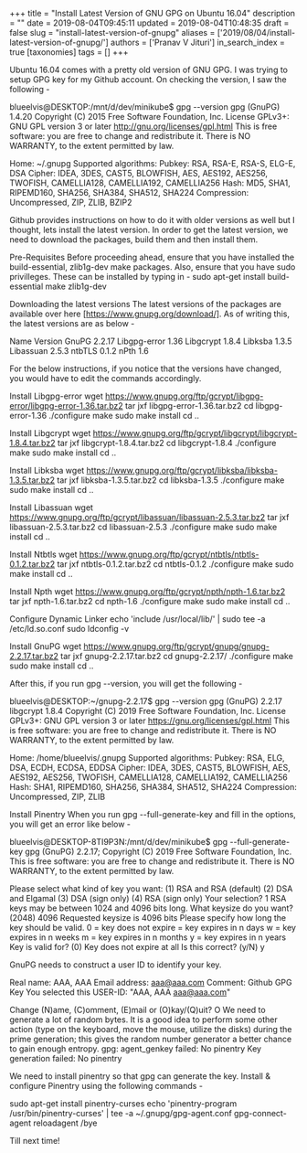 +++
title = "Install Latest Version of GNU GPG on Ubuntu 16.04"
description = ""
date = 2019-08-04T09:45:11
updated = 2019-08-04T10:48:35
draft = false
slug = "install-latest-version-of-gnupg"
aliases = ['2019/08/04/install-latest-version-of-gnupg/']
authors = ['Pranav V Jituri']
in_search_index = true
[taxonomies]
tags = []
+++


Ubuntu 16.04 comes with a pretty old version of GNU GPG. I was trying to setup
GPG key for my Github account. On checking the version, I saw the following -

blueelvis@DESKTOP:/mnt/d/dev/minikube$ gpg --version
gpg (GnuPG) 1.4.20
Copyright (C) 2015 Free Software Foundation, Inc.
License GPLv3+: GNU GPL version 3 or later <http://gnu.org/licenses/gpl.html>
This is free software: you are free to change and redistribute it.
There is NO WARRANTY, to the extent permitted by law.

Home: ~/.gnupg
Supported algorithms:
Pubkey: RSA, RSA-E, RSA-S, ELG-E, DSA
Cipher: IDEA, 3DES, CAST5, BLOWFISH, AES, AES192, AES256, TWOFISH,
        CAMELLIA128, CAMELLIA192, CAMELLIA256
Hash: MD5, SHA1, RIPEMD160, SHA256, SHA384, SHA512, SHA224
Compression: Uncompressed, ZIP, ZLIB, BZIP2


Github provides instructions on how to do it with older versions as well but I
thought, lets install the latest version. In order to get the latest version, we
need to download the packages, build them and then install them.

Pre-Requisites
Before proceeding ahead, ensure that you have installed the build-essential,
zlib1g-dev make packages. Also, ensure that you have sudo privilleges. These can
be installed by typing in -
sudo apt-get install build-essential make zlib1g-dev

Downloading the latest versions
The latest versions of the packages are available over here
[https://www.gnupg.org/download/]. As of writing this, the latest versions are
as below -

Name			Version
GnuPG			2.2.17
Libgpg-error            1.36
Libgcrypt		1.8.4
Libksba			1.3.5
Libassuan		2.5.3
ntbTLS			0.1.2
nPth			1.6


For the below instructions, if you notice that the versions have changed, you
would have to edit the commands accordingly.

Install Libgpg-error
wget https://www.gnupg.org/ftp/gcrypt/libgpg-error/libgpg-error-1.36.tar.bz2
tar jxf libgpg-error-1.36.tar.bz2
cd libgpg-error-1.36
./configure
make
sudo make install
cd ..


Install Libgcrypt
wget https://www.gnupg.org/ftp/gcrypt/libgcrypt/libgcrypt-1.8.4.tar.bz2
tar jxf libgcrypt-1.8.4.tar.bz2
cd libgcrypt-1.8.4
./configure
make
sudo make install
cd ..


Install Libksba
wget https://www.gnupg.org/ftp/gcrypt/libksba/libksba-1.3.5.tar.bz2
tar jxf libksba-1.3.5.tar.bz2
cd libksba-1.3.5
./configure
make
sudo make install
cd ..


Install Libassuan
wget https://www.gnupg.org/ftp/gcrypt/libassuan/libassuan-2.5.3.tar.bz2
tar jxf libassuan-2.5.3.tar.bz2
cd libassuan-2.5.3
./configure
make
sudo make install
cd ..


Install Ntbtls
wget https://www.gnupg.org/ftp/gcrypt/ntbtls/ntbtls-0.1.2.tar.bz2
tar jxf ntbtls-0.1.2.tar.bz2
cd ntbtls-0.1.2
./configure
make
sudo make install
cd ..


Install Npth
wget https://www.gnupg.org/ftp/gcrypt/npth/npth-1.6.tar.bz2
tar jxf npth-1.6.tar.bz2
cd npth-1.6
./configure
make
sudo make install
cd ..


Configure Dynamic Linker
echo 'include /usr/local/lib/' | sudo tee -a /etc/ld.so.conf
sudo ldconfig -v


Install GnuPG
wget https://www.gnupg.org/ftp/gcrypt/gnupg/gnupg-2.2.17.tar.bz2
tar jxf gnupg-2.2.17.tar.bz2
cd gnupg-2.2.17/
./configure
make
sudo make install
cd ..


After this, if you run gpg --version, you will get the following -

blueelvis@DESKTOP:~/gnupg-2.2.17$ gpg --version
gpg (GnuPG) 2.2.17
libgcrypt 1.8.4
Copyright (C) 2019 Free Software Foundation, Inc.
License GPLv3+: GNU GPL version 3 or later <https://gnu.org/licenses/gpl.html>
This is free software: you are free to change and redistribute it.
There is NO WARRANTY, to the extent permitted by law.

Home: /home/blueelvis/.gnupg
Supported algorithms:
Pubkey: RSA, ELG, DSA, ECDH, ECDSA, EDDSA
Cipher: IDEA, 3DES, CAST5, BLOWFISH, AES, AES192, AES256, TWOFISH,
        CAMELLIA128, CAMELLIA192, CAMELLIA256
Hash: SHA1, RIPEMD160, SHA256, SHA384, SHA512, SHA224
Compression: Uncompressed, ZIP, ZLIB


Install Pinentry
When you run gpg --full-generate-key and fill in the options, you will get an
error like below -

blueelvis@DESKTOP-8TI9P3N:/mnt/d/dev/minikube$ gpg --full-generate-key
gpg (GnuPG) 2.2.17; Copyright (C) 2019 Free Software Foundation, Inc.
This is free software: you are free to change and redistribute it.
There is NO WARRANTY, to the extent permitted by law.

Please select what kind of key you want:
   (1) RSA and RSA (default)
   (2) DSA and Elgamal
   (3) DSA (sign only)
   (4) RSA (sign only)
Your selection? 1
RSA keys may be between 1024 and 4096 bits long.
What keysize do you want? (2048) 4096
Requested keysize is 4096 bits
Please specify how long the key should be valid.
         0 = key does not expire
      <n>  = key expires in n days
      <n>w = key expires in n weeks
      <n>m = key expires in n months
      <n>y = key expires in n years
Key is valid for? (0)
Key does not expire at all
Is this correct? (y/N) y

GnuPG needs to construct a user ID to identify your key.

Real name: AAA, AAA
Email address: aaa@aaa.com
Comment: Github GPG Key
You selected this USER-ID:
    "AAA, AAA <aaa@aaa.com>"

Change (N)ame, (C)omment, (E)mail or (O)kay/(Q)uit? O
We need to generate a lot of random bytes. It is a good idea to perform
some other action (type on the keyboard, move the mouse, utilize the
disks) during the prime generation; this gives the random number
generator a better chance to gain enough entropy.
gpg: agent_genkey failed: No pinentry
Key generation failed: No pinentry


We need to install pinentry so that gpg can generate the key. Install &
configure Pinentry using the following commands -

sudo apt-get install pinentry-curses
echo 'pinentry-program /usr/bin/pinentry-curses' | tee -a ~/.gnupg/gpg-agent.conf
gpg-connect-agent reloadagent /bye


Till next time!